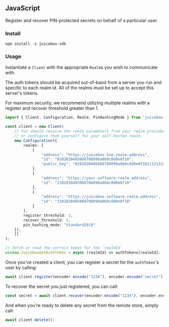 ## JavaScript

Register and recover PIN-protected secrets on behalf of a particular user.

### Install

```
npm install -s juicebox-sdk
```

### Usage

Instantiate a `Client` with the appropriate `Realm`s you wish to communicate with.

The auth tokens should be acquired out-of-band from a server you run and specific to each realm id. All of the realms must be set up to accept this server's tokens.

For maximum security, we recommend utilizing multiple realms with a register and recover threshold greater than 1.

```typescript
import { Client, Configuration, Realm, PinHashingMode } from 'juicebox-sdk';

const client = new Client(
    // You should receive the realm parameters from your realm provider,
    // or configure them yourself for your self-hosted realm.
    new Configuration({
        realms: [
            {
                "address": "https://juicebox.hsm.realm.address",
                "id": "0102030405060708090a0b0c0d0e0f10",
                "public_key": "0102030405060708090a0b0c0d0e0f101112131415161718191a1b1c1d1e1f20"
            },
            {
                "address": "https://your.software.realm.address",
                "id": "2102030405060708090a0b0c0d0e0f10"
            },
            {
                "address": "https://juicebox.software.realm.address",
                "id": "3102030405060708090a0b0c0d0e0f10"
            }
        ],
        register_threshold: 3,
        recover_threshold: 3,
        pin_hashing_mode: "Standard2019"
    }),
    []
);

// fetch or read the correct token for the `realmId`
window.JuiceboxGetAuthToken = async (realmId) => authTokens[realmId];
```

Once you've created a client, you can register a secret for the `authToken`'s user by calling:

```typescript
await client.register(encoder.encode("1234"), encoder.encode("secret"), encoder.encode("info"), 2);
```

To recover the secret you just registered, you can call:

```typescript
const secret = await client.recover(encoder.encode("1234"), encoder.encode("info"));
```

And when you're ready to delete any secret from the remote store, simply call:

```typescript
await client.delete();
```
